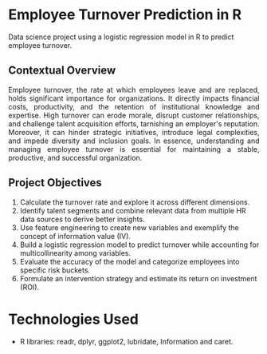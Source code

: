 # Employee Turnover Prediction in R
Data science project using a logistic regression model in R to predict employee turnover.

## Contextual Overview

<p align="justify">Employee turnover, the rate at which employees leave and are replaced, holds significant importance for organizations. It directly impacts financial costs, productivity, and the retention of institutional knowledge and expertise. High turnover can erode morale, disrupt customer relationships, and challenge talent acquisition efforts, tarnishing an employer's reputation. Moreover, it can hinder strategic initiatives, introduce legal complexities, and impede diversity and inclusion goals. In essence, understanding and managing employee turnover is essential for maintaining a stable, productive, and successful organization.</p>

## Project Objectives

1. Calculate the turnover rate and explore it across different dimensions.
2. Identify talent segments and combine relevant data from multiple HR data sources to derive better insights.
3. Use feature engineering to create new variables and exemplify the concept of information value (IV).
4. Build a logistic regression model to predict turnover while accounting for multicollinearity among variables.
5. Evaluate the accuracy of the model and categorize employees into specific risk buckets.
6. Formulate an intervention strategy and estimate its return on investment (ROI).

# Technologies Used

- R libraries: readr, dplyr, ggplot2, lubridate, Information and caret.
